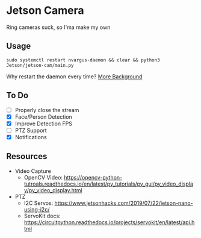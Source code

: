 # Jetson Camera

Ring cameras suck, so I'ma make my own

## Usage 
`sudo systemctl restart nvargus-daemon && clear && python3 Jetson/jetson-cam/main.py`

Why restart the daemon every time? [More Background](https://forums.developer.nvidia.com/t/nvarguscamerasrc-plugin-error/75814/14)

## To Do

- [ ] Properly close the stream
- [x] Face/Person Detection
- [x] Improve Detection FPS
- [ ] PTZ Support
- [x] Notifications

## Resources
- Video Capture
    - OpenCV Video: https://opencv-python-tutroals.readthedocs.io/en/latest/py_tutorials/py_gui/py_video_display/py_video_display.html
- PTZ
    - I2C Servos: https://www.jetsonhacks.com/2019/07/22/jetson-nano-using-i2c/
    - ServoKit docs: https://circuitpython.readthedocs.io/projects/servokit/en/latest/api.html 